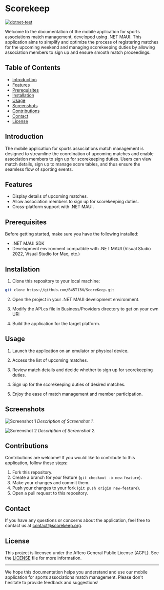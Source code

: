 # Scorekeep
[![dotnet-test](https://github.com/B45T13N/ScoreKeep/actions/workflows/dotnet-desktop.yml/badge.svg)](https://github.com/B45T13N/ScoreKeep/actions/workflows/dotnet-desktop.yml)

Welcome to the documentation of the mobile application for sports associations match management, developed using .NET MAUI. This application aims to simplify and optimize the process of registering matches for the upcoming weekend and managing scorekeeping duties by allowing association members to sign up and ensure smooth match proceedings.

## Table of Contents

- [Introduction](#introduction)
- [Features](#features)
- [Prerequisites](#prerequisites)
- [Installation](#installation)
- [Usage](#usage)
- [Screenshots](#screenshots)
- [Contributions](#contributions)
- [Contact](#contact)
- [License](#license)

## Introduction

The mobile application for sports associations match management is designed to streamline the coordination of upcoming matches and enable association members to sign up for scorekeeping duties. Users can view match details, sign up to manage score tables, and thus ensure the seamless flow of sporting events.

## Features

- Display details of upcoming matches.
- Allow association members to sign up for scorekeeping duties.
- Cross-platform support with .NET MAUI.

## Prerequisites

Before getting started, make sure you have the following installed:

- .NET MAUI SDK
- Development environment compatible with .NET MAUI (Visual Studio 2022, Visual Studio for Mac, etc.)

## Installation

1. Clone this repository to your local machine:

```bash
git clone https://github.com/B45T13N/ScoreKeep.git
```

2. Open the project in your .NET MAUI development environment.
   
3. Modify the API.cs file in Business/Providers directory to get on your own URI

4. Build the application for the target platform.

## Usage

1. Launch the application on an emulator or physical device.

2. Access the list of upcoming matches.

3. Review match details and decide whether to sign up for scorekeeping duties.

4. Sign up for the scorekeeping duties of desired matches.

5. Enjoy the ease of match management and member participation.

## Screenshots

![Screenshot 1](/screenshots/screenshot1.png)
*Description of Screenshot 1.*

![Screenshot 2](/screenshots/screenshot2.png)
*Description of Screenshot 2.*

## Contributions

Contributions are welcome! If you would like to contribute to this application, follow these steps:

1. Fork this repository.
2. Create a branch for your feature (`git checkout -b new-feature`).
3. Make your changes and commit them.
4. Push your changes to your fork (`git push origin new-feature`).
5. Open a pull request to this repository.

## Contact

If you have any questions or concerns about the application, feel free to contact us at [contact@scorekeep.org](mailto:contact@scorekeep.org).

## License

This project is licensed under the Affero General Public License (AGPL). See the [LICENSE](/LICENSE) file for more information.

---

We hope this documentation helps you understand and use our mobile application for sports associations match management. Please don't hesitate to provide feedback and suggestions!
